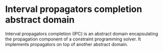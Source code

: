 # Interval propagators completion abstract domain

Interval propagators completion (IPC) is an abstract domain encapsulating the propagation component of a constraint programming solver.
It implements propagators on top of another abstract domain.
